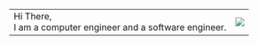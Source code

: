 


<table>
    <tr>
      <td>Hi There,<br>I am a computer engineer and a software engineer.</td><td><img src="https://media.giphy.com/media/Nx0rz3jtxtEre/giphy.gif"></td>
    </tr>
   
</table>
